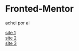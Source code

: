 # Fronted-Mentor
achei por ai

[site 1](https://luisarturrangel.github.io/Fronted-Mentor/projetos/interactive-rating-component-main/index.html)  
[site 2](https://luisarturrangel.github.io/Fronted-Mentor/projetos/interactive-rating-component-main/intro-component-with-signup-form-master/index.html)  
[site 3](https://luisarturrangel.github.io/Fronted-Mentor/projetos/single-price-grid-component-master/index.html)
